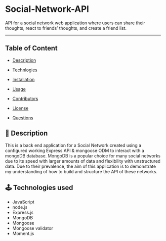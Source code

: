 # Social-Network-API

API for a social network web application where users can share their thoughts, react to friends’ thoughts, and create a friend list.

---

## Table of Content

- [Description](#description)
- [Technlogies](#technologies)
- [Installation](#installation)
- [Usage](#usage)
- [Contributors](#contributors)
- [License](#license)

- [Questions](#questions)

<a name="description"></a>

## 📝 Description

This is a back end application for a Social Network created using a configured working Express API & mongoose ODM to interact with a mongoDB database. MongoDB is a popular choice for many social networks due to its speed with larger amounts of data and flexibility with unstructured data. Due to their prevalence, the aim of this application is to demonstrate my understanding of how to build and structure the API of these networks.

<a name="technologies"></a>

## 🕹 Technologies used

- JavaScript
- node.js
- Express.js
- MongoDB
- Mongoose
- Mongoose validator
- Moment.js
